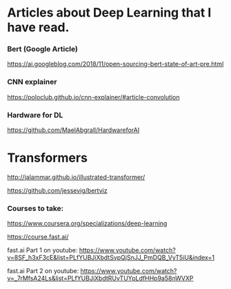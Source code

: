# Articles about Deep Learning that I have read.

### Bert (Google Article)
https://ai.googleblog.com/2018/11/open-sourcing-bert-state-of-art-pre.html

### CNN explainer
https://poloclub.github.io/cnn-explainer/#article-convolution

### Hardware for DL
https://github.com/MaelAbgrall/HardwareforAI

# Transformers

http://jalammar.github.io/illustrated-transformer/

https://github.com/jessevig/bertviz


### Courses to take:
https://www.coursera.org/specializations/deep-learning

https://course.fast.ai/

fast.ai Part 1 on youtube: https://www.youtube.com/watch?v=8SF_h3xF3cE&list=PLfYUBJiXbdtSvpQjSnJJ_PmDQB_VyT5iU&index=1

fast.ai Part 2 on youtube: https://www.youtube.com/watch?v=_7rMfsA24Ls&list=PLfYUBJiXbdtRUvTUYpLdfHHp9a58nWVXP

